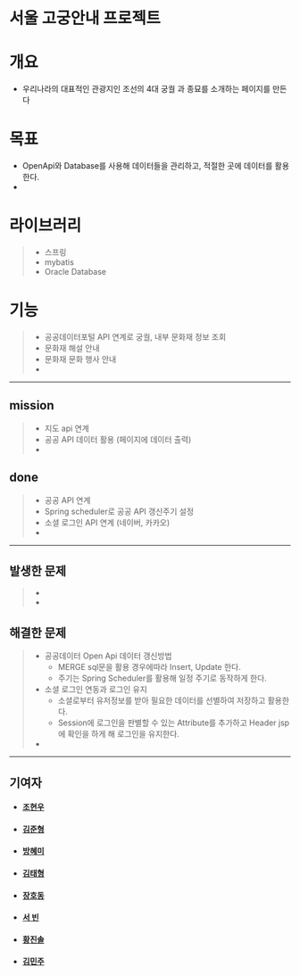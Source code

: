 서울 고궁안내 프로젝트
=================

# 개요
* 우리나라의 대표적인 관광지인 조선의 4대 궁궐 과 종묘를 소개하는 페이지를 만든다

# 목표
* OpenApi와 Database를 사용해 데이터들을 관리하고, 적절한 곳에 데이터를 활용한다.
* 

# 라이브러리
> * 스프링
> * mybatis
> * Oracle Database

# 기능
> * 공공데이터포털 API 연계로 궁궐, 내부 문화재 정보 조회
> * 문화재 해설 안내
> * 문화재 문화 행사 안내
> * 

***

## mission
> * 지도 api 연계
> * 공공 API 데이터 활용 (페이지에 데이터 출력)
> * 

## done
> * 공공 API 연계
> * Spring scheduler로 공공 API 갱신주기 설정
> * 소셜 로그인 API 연계 (네이버, 카카오)
> * 

***
## 발생한 문제
> * 
> * 

## 해결한 문제
> * 공공데이터 Open Api 데이터 갱신방법
>   + MERGE sql문을 활용 경우에따라 Insert, Update 한다.
>   + 주기는 Spring Scheduler를 활용해 일정 주기로 동작하게 한다.
> * 소셜 로그인 연동과 로그인 유지
>   + 소셜로부터 유저정보를 받아 필요한 데이터를 선별하여 저장하고 활용한다.
>   + Session에 로그인을 판별할 수 있는 Attribute를 추가하고 Header jsp에 확인을 하게 해 로그인을 유지한다.
> *


***
## 기여자
* #### [조현우](https://github.com/joehyunwoo)
* #### [김준형](https://github.com/kimj0131)
* #### [방혜미](https://github.com/hyemi-bang)
* #### [김태형](https://github.com/haru4637)
* #### [장호동](https://github.com/Hodongjjang)
* #### [서  빈](https://github.com/binibin99)
* #### [황진솔](https://github.com/ghkdwlsthf0112)
* #### [김민주](https://github.com/2LeimanS2)
